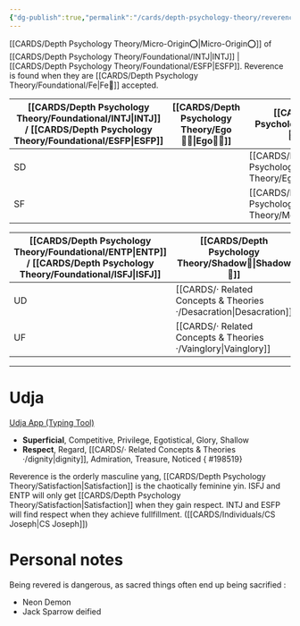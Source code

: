 ```yaml
---
{"dg-publish":true,"permalink":"/cards/depth-psychology-theory/reverence/","noteIcon":"1","created":"2022-12-31T17:40:04.066+01:00","updated":"2023-05-27T15:36:23.753+02:00"}
---
```


[[CARDS/Depth Psychology Theory/Micro-Origin⭕\|Micro-Origin⭕]] of [[CARDS/Depth Psychology Theory/Foundational/INTJ\|INTJ]] | [[CARDS/Depth Psychology Theory/Foundational/ESFP\|ESFP]]. Reverence is found when they are [[CARDS/Depth Psychology Theory/Foundational/Fe\|Fe💉]] accepted. 

| [[CARDS/Depth Psychology Theory/Foundational/INTJ\|INTJ]] / [[CARDS/Depth Psychology Theory/Foundational/ESFP\|ESFP]]     | [[CARDS/Depth Psychology Theory/Ego🙋‍♂️\|Ego🙋‍♂️]] | [[CARDS/Depth Psychology Theory/Sub🤸\|Sub🤸]] |
| --- | -------- | -------------- |
| SD  |          | [[CARDS/Depth Psychology Theory/Egotism\|Egotism]]    |
| SF  |          | [[CARDS/Depth Psychology Theory/Modesty\|Modesty]]    |

| [[CARDS/Depth Psychology Theory/Foundational/ENTP\|ENTP]] / [[CARDS/Depth Psychology Theory/Foundational/ISFJ\|ISFJ]]      | [[CARDS/Depth Psychology Theory/Shadow👥\|Shadow👥]] | [[CARDS/Depth Psychology Theory/Superego👹\|Superego👹]] |
| --- | ---------------- | ------------- |
| UD  | [[CARDS/· Related Concepts & Theories ·/Desacration\|Desacration]]  |               |
| UF  | [[CARDS/· Related Concepts & Theories ·/Vainglory\|Vainglory]]    |               |

---
# Udja 
[Udja App (Typing Tool)](https://www.udja.app/#/)
- **Superficial**, Competitive, Privilege, Egotistical, Glory, Shallow
- **Respect**, Regard, [[CARDS/· Related Concepts & Theories ·/dignity\|dignity]], Admiration, Treasure, Noticed
{ #198519}



<div class="transclusion internal-embed is-loaded"><div class="markdown-embed">



Reverence is the orderly masculine yang, [[CARDS/Depth Psychology Theory/Satisfaction\|Satisfaction]] is the chaotically feminine yin. ISFJ and ENTP will only get [[CARDS/Depth Psychology Theory/Satisfaction\|Satisfaction]] when they gain respect. INTJ and ESFP will find respect when they achieve fullfillment. ([[CARDS/Individuals/CS Joseph\|CS Joseph]]) 

</div></div>

# Personal notes 

Being revered is dangerous, as sacred things often end up being sacrified : 
- Neon Demon 
- Jack Sparrow deified 